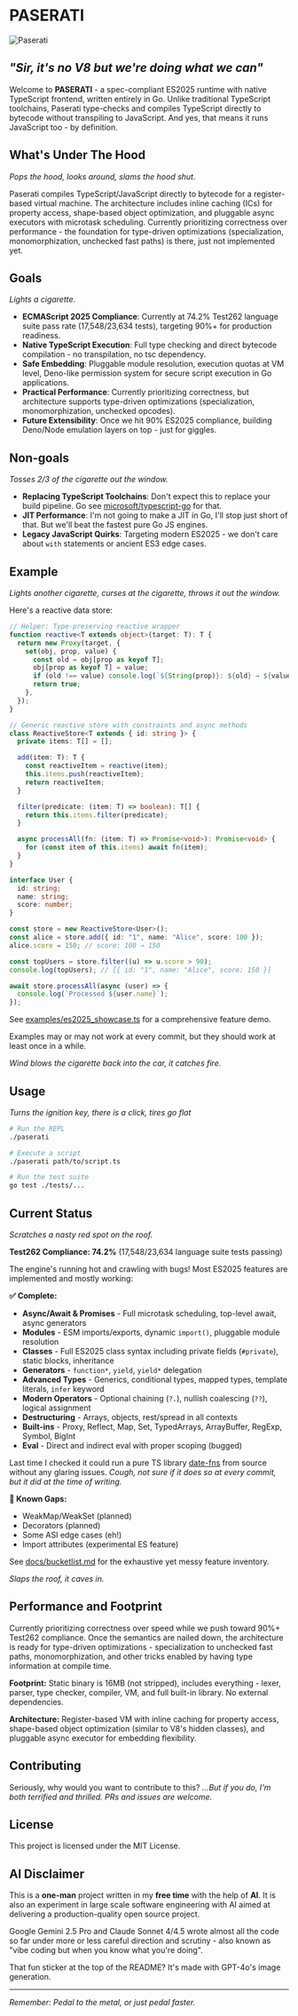 # PASERATI

![Paserati](paserati.png)

## _"Sir, it's no V8 but we're doing what we can"_

Welcome to **PASERATI** - a spec-compliant ES2025 runtime with native TypeScript frontend, written entirely in Go. Unlike traditional TypeScript toolchains, Paserati type-checks and compiles TypeScript directly to bytecode without transpiling to JavaScript. And yes, that means it runs JavaScript too - by definition.

## What's Under The Hood

_Pops the hood, looks around, slams the hood shut._

Paserati compiles TypeScript/JavaScript directly to bytecode for a register-based virtual machine. The architecture includes inline caching (ICs) for property access, shape-based object optimization, and pluggable async executors with microtask scheduling. Currently prioritizing correctness over performance - the foundation for type-driven optimizations (specialization, monomorphization, unchecked fast paths) is there, just not implemented yet.

## Goals

_Lights a cigarette._

- **ECMAScript 2025 Compliance**: Currently at 74.2% Test262 language suite pass rate (17,548/23,634 tests), targeting 90%+ for production readiness.
- **Native TypeScript Execution**: Full type checking and direct bytecode compilation - no transpilation, no tsc dependency.
- **Safe Embedding**: Pluggable module resolution, execution quotas at VM level, Deno-like permission system for secure script execution in Go applications.
- **Practical Performance**: Currently prioritizing correctness, but architecture supports type-driven optimizations (specialization, monomorphization, unchecked opcodes).
- **Future Extensibility**: Once we hit 90% ES2025 compliance, building Deno/Node emulation layers on top - just for giggles.

## Non-goals

_Tosses 2/3 of the cigarette out the window._

- **Replacing TypeScript Toolchains**: Don't expect this to replace your build pipeline. Go see [microsoft/typescript-go](https://github.com/microsoft/typescript-go) for that.
- **JIT Performance**: I'm not going to make a JIT in Go, I'll stop just short of that. But we'll beat the fastest pure Go JS engines.
- **Legacy JavaScript Quirks**: Targeting modern ES2025 - we don't care about `with` statements or ancient ES3 edge cases.

## Example

_Lights another cigarette, curses at the cigarette, throws it out the window._

Here's a reactive data store:

```typescript
// Helper: Type-preserving reactive wrapper
function reactive<T extends object>(target: T): T {
  return new Proxy(target, {
    set(obj, prop, value) {
      const old = obj[prop as keyof T];
      obj[prop as keyof T] = value;
      if (old !== value) console.log(`${String(prop)}: ${old} → ${value}`);
      return true;
    },
  });
}

// Generic reactive store with constraints and async methods
class ReactiveStore<T extends { id: string }> {
  private items: T[] = [];

  add(item: T): T {
    const reactiveItem = reactive(item);
    this.items.push(reactiveItem);
    return reactiveItem;
  }

  filter(predicate: (item: T) => boolean): T[] {
    return this.items.filter(predicate);
  }

  async processAll(fn: (item: T) => Promise<void>): Promise<void> {
    for (const item of this.items) await fn(item);
  }
}

interface User {
  id: string;
  name: string;
  score: number;
}

const store = new ReactiveStore<User>();
const alice = store.add({ id: "1", name: "Alice", score: 100 });
alice.score = 150; // score: 100 → 150

const topUsers = store.filter((u) => u.score > 90);
console.log(topUsers); // [{ id: "1", name: "Alice", score: 150 }]

await store.processAll(async (user) => {
  console.log(`Processed ${user.name}`);
});
```

See [examples/es2025_showcase.ts](examples/es2025_showcase.ts) for a comprehensive feature demo.

Examples may or may not work at every commit, but they should work at least once in a while.

_Wind blows the cigarette back into the car, it catches fire._

## Usage

_Turns the ignition key, there is a click, tires go flat_

```bash
# Run the REPL
./paserati

# Execute a script
./paserati path/to/script.ts

# Run the test suite
go test ./tests/...
```

## Current Status

_Scratches a nasty red spot on the roof._

**Test262 Compliance: 74.2%** (17,548/23,634 language suite tests passing)

The engine's running hot and crawling with bugs! Most ES2025 features are implemented and mostly working:

**✅ Complete:**

- **Async/Await & Promises** - Full microtask scheduling, top-level await, async generators
- **Modules** - ESM imports/exports, dynamic `import()`, pluggable module resolution
- **Classes** - Full ES2025 class syntax including private fields (`#private`), static blocks, inheritance
- **Generators** - `function*`, `yield`, `yield*` delegation
- **Advanced Types** - Generics, conditional types, mapped types, template literals, `infer` keyword
- **Modern Operators** - Optional chaining (`?.`), nullish coalescing (`??`), logical assignment
- **Destructuring** - Arrays, objects, rest/spread in all contexts
- **Built-ins** - Proxy, Reflect, Map, Set, TypedArrays, ArrayBuffer, RegExp, Symbol, BigInt
- **Eval** - Direct and indirect eval with proper scoping (bugged)

Last time I checked it could run a pure TS library [date-fns](https://github.com/date-fns/date-fns) from source without any glaring issues. _Cough, not sure if it does so at every commit, but it did at the time of writing._

**🚧 Known Gaps:**

- WeakMap/WeakSet (planned)
- Decorators (planned)
- Some ASI edge cases (eh!)
- Import attributes (experimental ES feature)

See [docs/bucketlist.md](docs/bucketlist.md) for the exhaustive yet messy feature inventory.

_Slaps the roof, it caves in._

## Performance and Footprint

Currently prioritizing correctness over speed while we push toward 90%+ Test262 compliance. Once the semantics are nailed down, the architecture is ready for type-driven optimizations - specialization to unchecked fast paths, monomorphization, and other tricks enabled by having type information at compile time.

**Footprint:** Static binary is 16MB (not stripped), includes everything - lexer, parser, type checker, compiler, VM, and full built-in library. No external dependencies.

**Architecture:** Register-based VM with inline caching for property access, shape-based object optimization (similar to V8's hidden classes), and pluggable async executor for embedding flexibility.

## Contributing

Seriously, why would you want to contribute to this? _…But if you do, I'm both terrified and thrilled. PRs and issues are welcome._

## License

This project is licensed under the MIT License.

## AI Disclaimer

This is a **one-man** project written in my **free time** with the help of **AI**. It is also an experiment in large scale software engineering with AI aimed at delivering a production-quality open source project.

Google Gemini 2.5 Pro and Claude Sonnet 4/4.5 wrote almost all the code so far under more or less careful direction and scrutiny - also known as "vibe coding but when you know what you're doing".

That fun sticker at the top of the README? It's made with GPT-4o's image generation.

---

_Remember: Pedal to the metal, or just pedal faster._
